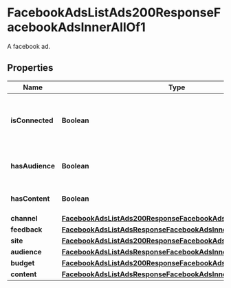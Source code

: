 

# FacebookAdsListAds200ResponseFacebookAdsInnerAllOf1

A facebook ad.

## Properties

| Name | Type | Description | Notes |
|------------ | ------------- | ------------- | -------------|
|**isConnected** | **Boolean** | Check if this ad is connected to a facebook page |  [optional] |
|**hasAudience** | **Boolean** | Check if this ad has audience setup |  [optional] |
|**hasContent** | **Boolean** | Check if this ad has content |  [optional] |
|**channel** | [**FacebookAdsListAds200ResponseFacebookAdsInnerAllOf1Channel**](FacebookAdsListAds200ResponseFacebookAdsInnerAllOf1Channel.md) |  |  [optional] |
|**feedback** | [**FacebookAdsListAdsResponseFacebookAdsInnerAllOf2Feedback**](FacebookAdsListAdsResponseFacebookAdsInnerAllOf2Feedback.md) |  |  [optional] |
|**site** | [**FacebookAdsListAds200ResponseFacebookAdsInnerAllOf1Site**](FacebookAdsListAds200ResponseFacebookAdsInnerAllOf1Site.md) |  |  [optional] |
|**audience** | [**FacebookAdsListAdsResponseFacebookAdsInnerAllOf2Audience**](FacebookAdsListAdsResponseFacebookAdsInnerAllOf2Audience.md) |  |  [optional] |
|**budget** | [**FacebookAdsListAds200ResponseFacebookAdsInnerAllOf1Budget**](FacebookAdsListAds200ResponseFacebookAdsInnerAllOf1Budget.md) |  |  [optional] |
|**content** | [**FacebookAdsListAdsResponseFacebookAdsInnerAllOf2Content**](FacebookAdsListAdsResponseFacebookAdsInnerAllOf2Content.md) |  |  [optional] |



